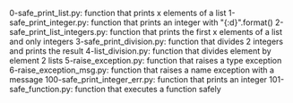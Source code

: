 0-safe_print_list.py: function that prints x elements of a list
1-safe_print_integer.py: function that prints an integer with "{:d}".format()
2-safe_print_list_integers.py: function that prints the first x elements of a list and only integers
3-safe_print_division.py: function that divides 2 integers and prints the result
4-list_division.py: function that divides element by element 2 lists
5-raise_exception.py: function that raises a type exception
6-raise_exception_msg.py: function that raises a name exception with a message
100-safe_print_integer_err.py: function that prints an integer
101-safe_function.py: function that executes a function safely
